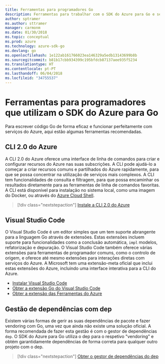```yaml
---
title: Ferramentas para programadores Go
description: Ferramentas para trabalhar com o SDK do Azure para Go e serviços do Azure
author: sptramer
ms.author: sttramer
manager: carmonm
ms.date: 01/30/2018
ms.topic: conceptual
ms.prod: azure
ms.technology: azure-sdk-go
ms.devlang: go
ms.openlocfilehash: 1e122ab161766023ea146329a5edb13143699b8b
ms.sourcegitcommit: b81b17cbb934399c195bfdcb87137aee935f5234
ms.translationtype: HT
ms.contentlocale: pt-PT
ms.lasthandoff: 06/04/2018
ms.locfileid: "34755537"
---
```

# <a name="tools-for-developers-using-the-azure-sdk-for-go"></a>Ferramentas para programadores que utilizam o SDK do Azure para Go

Para escrever código Go de forma eficaz e funcionar perfeitamente com serviços do Azure, aqui estão algumas ferramentas recomendadas.

## <a name="azure-cli-20"></a>CLI 2.0 do Azure

A CLI 2.0 do Azure oferece uma interface de linha de comandos para criar e configurar recursos do Azure nas suas subscrições. A CLI pode ajudá-lo a começar a criar recursos comuns e partilhados do Azure rapidamente, para que se possa concentrar na utilização de serviços mais complexos. A CLI tem funcionalidades de consulta e filtragem, para que possa encaminhar os resultados diretamente para as ferramentas de linha de comandos favoritas. A CLI está disponível para instalação no sistema local, como uma imagem do Docker, ou através do [Azure Cloud Shell](https://docs.microsoft.com/en-us/azure/cloud-shell/overview).

> [!div class="nextstepaction"]
> [Instale a CLI 2.0 do Azure](/cli/azure/install-azure-cli)

## <a name="visual-studio-code"></a>Visual Studio Code

O Visual Studio Code é um editor simples que um tem suporte abrangente para a linguagem Go através de extensões. Estas extensões incluem suporte para funcionalidades como a conclusão automática, `impl` modelos, refatorização e depuração. O Visual Studio Code também oferece várias extensões para ferramentas de programador comuns, como o controlo de origem, e oferece até mesmo extensões para interações diretas com serviços do Azure. A Microsoft tem uma extensão-meta oficial que inclui estas extensões do Azure, incluindo uma interface interativa para a CLI do Azure.

* [Instalar Visual Studio Code](https://code.visualstudio.com/Download)
* [Obter a extensão Go do Visual Studio Code](https://code.visualstudio.com/docs/languages/go)
* [Obter a extensão das Ferramentas do Azure](https://marketplace.visualstudio.com/items?itemName=ms-vscode.vscode-azureextensionpack)

## <a name="dependency-management-with-dep"></a>Gestão de dependências com dep

Existem várias formas de gerir as suas dependências de pacote e fazer vendoring com Go, uma vez que ainda não existe uma solução oficial. A forma recomendada de fazer esta gestão é com o gestor de dependências `dep`. O SDK do Azure para Go utiliza o dep para o respetivo "vendoring" e obtém garantidamente dependências de forma correta para qualquer outro projeto com o dep.

> [!div class="nextstepaction"]
> [Obter o gestor de dependências do dep](https://github.com/tools/godep)